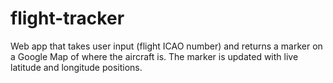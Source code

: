 # flight-tracker
Web app that takes user input (flight ICAO number) and returns a marker on a Google Map of where the aircraft is. The marker is updated with live latitude and longitude positions. 
